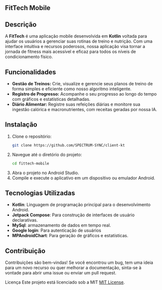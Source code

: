 ## FitTech Mobile

## Descrição
A **FitTech** é uma aplicação mobile desenvolvida em **Kotlin** voltada para ajudar os usuários a gerenciar suas rotinas de treino e nutrição. Com uma interface intuitiva e recursos poderosos, nossa aplicação visa tornar a jornada de fitness mais acessível e eficaz para todos os níveis de condicionamento físico.

## Funcionalidades
- **Gestão de Treinos:** Crie, visualize e gerencie seus planos de treino de forma simples e eficiente como nosso algoritmo inteligente.
- **Registro de Progresso:** Acompanhe o seu progresso ao longo do tempo com gráficos e estatísticas detalhadas.
- **Diário Alimentar:** Registre suas refeições diárias e monitore sua ingestão calórica e macronutrientes, com receitas geradas por nossa IA.

## Instalação
1. Clone o repositório:
   ```bash
   git clone https://github.com/SPECTRUM-SYNC/client-kt
   ```
2. Navegue até o diretório do projeto:
   ```bash
   cd fittech-mobile
   ```
3. Abra o projeto no Android Studio.
4. Compile e execute o aplicativo em um dispositivo ou emulador Android.

## Tecnologias Utilizadas
- **Kotlin**: Linguagem de programação principal para o desenvolvimento Android.
- **Jetpack Compose**: Para construção de interfaces de usuário declarativas.
- **MySql**:  armazenamento de dados em tempo real.
- **Google login**: Para autenticação de usuários
- **MPAndroidChart**: Para geração de gráficos e estatísticas.

## Contribuição
Contribuições são bem-vindas! Se você encontrou um bug, tem uma ideia para um novo recurso ou quer melhorar a documentação, sinta-se à vontade para abrir uma issue ou enviar um pull request.

Licença
Este projeto está licenciado sob a MIT [MIT License](https://opensource.org/licenses/MIT).
